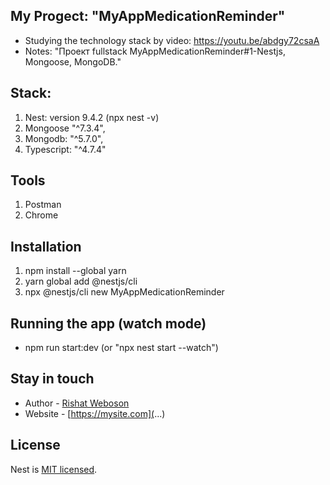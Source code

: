 ## My Progect: "MyAppMedicationReminder"
- Studying the technology stack by video: https://youtu.be/abdgy72csaA 
- Notes: "Проект fullstack MyAppMedicationReminder#1-Nestjs, Mongoose, MongoDB."


## Stack:
1. Nest: version 9.4.2 (npx nest -v) 
2. Mongoose "^7.3.4",
3. Mongodb: "^5.7.0",
4. Typescript: "^4.7.4"

## Tools
1. Postman
2. Chrome

## Installation
1. npm install --global yarn
2. yarn global add @nestjs/cli
3. npx @nestjs/cli new MyAppMedicationReminder

## Running the app (watch mode)
- npm run start:dev (or "npx nest start --watch")

## Stay in touch
- Author - [Rishat Weboson](https://kamilmysliwiec.com)
- Website - [https://mysite.com](...)

## License
Nest is [MIT licensed](LICENSE).
